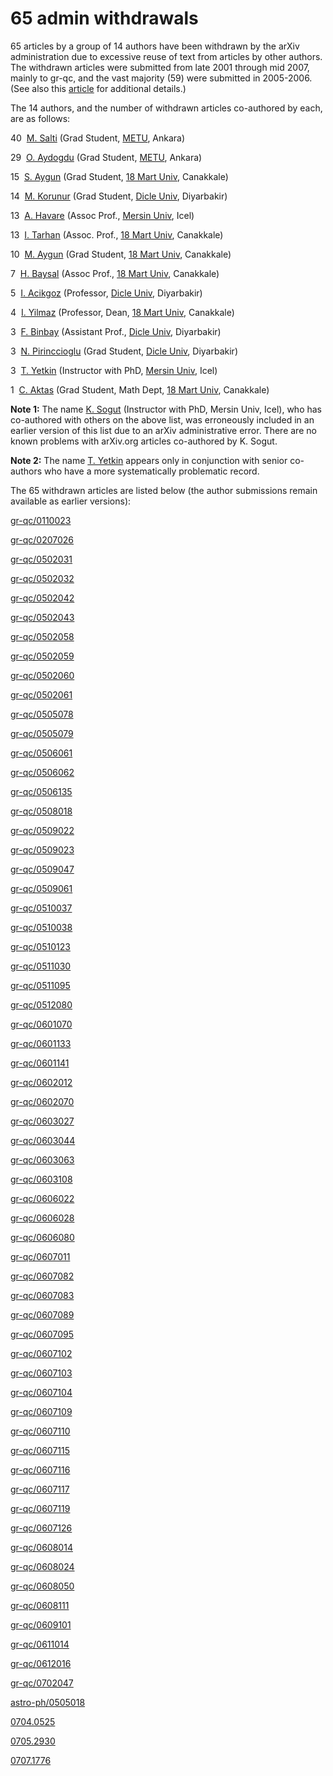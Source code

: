 65 admin withdrawals
====================

65 articles by a group of 14 authors have been withdrawn by the arXiv administration due to excessive reuse of text from articles by other authors. The withdrawn articles were submitted from late 2001 through mid 2007, mainly to gr-qc, and the vast majority (59) were submitted in 2005-2006. (See also this [article](http://arstechnica.com/articles/culture/plagiarism-and-falsified-data-slip-into-the-scientific-literature.ars) for additional details.)

The 14 authors, and the number of withdrawn articles co-authored by each, are as follows:

40  [M. Salti](http://arxiv.org/find/gr-qc/1/au:+salti_m/0/1/0/all/0/1) (Grad Student, [METU](HTTP://WWW.METU.EDU.TR/), Ankara)

29  [O. Aydogdu](http://arxiv.org/find/gr-qc/1/au:+aydogdu_o/0/1/0/all/0/1) (Grad Student, [METU](HTTP://WWW.METU.EDU.TR/), Ankara)

15  [S. Aygun](http://arxiv.org/find/gr-qc/1/au:+aygun_s/0/1/0/all/0/1) (Grad Student, [18 Mart Univ](http://www.comu.edu.tr/english/), Canakkale)

14  [M. Korunur](http://arxiv.org/find/gr-qc/1/au:+korunur_m/0/1/0/all/0/1) (Grad Student, [Dicle Univ](http://www.dicle.edu.tr/webing/engindex.html), Diyarbakir)

13  [A. Havare](http://arxiv.org/find/gr-qc/1/au:+havare_a/0/1/0/all/0/1) (Assoc Prof., [Mersin Univ](http://www.mersin.edu.tr/index.php?module=2), Icel)

13  [I. Tarhan](http://arxiv.org/find/gr-qc/1/au:+tarhan_i/0/1/0/all/0/1) (Assoc. Prof., [18 Mart Univ](http://www.comu.edu.tr/english/), Canakkale)

10  [M. Aygun](http://arxiv.org/find/gr-qc/1/au:+aygun_m/0/1/0/all/0/1) (Grad Student, [18 Mart Univ](http://www.comu.edu.tr/english/), Canakkale)

7  [H. Baysal](http://arxiv.org/find/gr-qc/1/au:+baysal_h/0/1/0/all/0/1) (Assoc Prof., [18 Mart Univ](http://www.comu.edu.tr/english/), Canakkale)

5  [I. Acikgoz](http://arxiv.org/find/gr-qc/1/au:+acikgoz_i/0/1/0/all/0/1) (Professor, [Dicle Univ](http://www.dicle.edu.tr/webing/engindex.html), Diyarbakir)

4  [I. Yilmaz](http://arxiv.org/find/astro-ph,gr-qc/1/au:+yilmaz_i/0/1/0/all/0/1) (Professor, Dean, [18 Mart Univ](http://www.comu.edu.tr/english/), Canakkale)

3  [F. Binbay](http://arxiv.org/find/gr-qc/1/au:+binbay_f/0/1/0/all/0/1) (Assistant Prof., [Dicle Univ](http://www.dicle.edu.tr/webing/engindex.html), Diyarbakir)

3  [N. Pirinccioglu](http://arxiv.org/find/gr-qc/1/au:+pirinccioglu_n/0/1/0/all/0/1) (Grad Student, [Dicle Univ](http://www.dicle.edu.tr/webing/engindex.html), Diyarbakir)

3  [T. Yetkin](http://arxiv.org/find/gr-qc/1/au:+yetkin_t/0/1/0/all/0/1) (Instructor with PhD, [Mersin Univ](http://www.mersin.edu.tr/index.php?module=2), Icel)

1  [C. Aktas](http://arxiv.org/find/gr-qc/1/au:+aktas_c/0/1/0/all/0/1) (Grad Student, Math Dept, [18 Mart Univ](http://www.comu.edu.tr/english/), Canakkale)

**Note 1:** The name [K. Sogut](http://arxiv.org/find/hep-th/1/au:+sogut_k/0/1/0/all/0/1) (Instructor with PhD, Mersin Univ, Icel), who has co-authored with others on the above list, was erroneously included in an earlier version of this list due to an arXiv administrative error. There are no known problems with arXiv.org articles co-authored by K. Sogut.

**Note 2:** The name [T. Yetkin](http://arxiv.org/find/gr-qc/1/au:+yetkin_t/0/1/0/all/0/1) appears only in conjunction with senior co-authors who have a more systematically problematic record.

  

The 65 withdrawn articles are listed below (the author submissions remain available as earlier versions):  
  
[gr-qc/0110023](/abs/gr-qc/0110023)

[gr-qc/0207026](/abs/gr-qc/0207026)

[gr-qc/0502031](/abs/gr-qc/0502031)

[gr-qc/0502032](/abs/gr-qc/0502032)

[gr-qc/0502042](/abs/gr-qc/0502042)

[gr-qc/0502043](/abs/gr-qc/0502043)

[gr-qc/0502058](/abs/gr-qc/0502058)

[gr-qc/0502059](/abs/gr-qc/0502059)

[gr-qc/0502060](/abs/gr-qc/0502060)

[gr-qc/0502061](/abs/gr-qc/0502061)

[gr-qc/0505078](/abs/gr-qc/0505078)

[gr-qc/0505079](/abs/gr-qc/0505079)

[gr-qc/0506061](/abs/gr-qc/0506061)

[gr-qc/0506062](/abs/gr-qc/0506062)

[gr-qc/0506135](/abs/gr-qc/0506135)

[gr-qc/0508018](/abs/gr-qc/0508018)

[gr-qc/0509022](/abs/gr-qc/0509022)

[gr-qc/0509023](/abs/gr-qc/0509023)

[gr-qc/0509047](/abs/gr-qc/0509047)

[gr-qc/0509061](/abs/gr-qc/0509061)

[gr-qc/0510037](/abs/gr-qc/0510037)

[gr-qc/0510038](/abs/gr-qc/0510038)

[gr-qc/0510123](/abs/gr-qc/0510123)

[gr-qc/0511030](/abs/gr-qc/0511030)

[gr-qc/0511095](/abs/gr-qc/0511095)

[gr-qc/0512080](/abs/gr-qc/0512080)

[gr-qc/0601070](/abs/gr-qc/0601070)

[gr-qc/0601133](/abs/gr-qc/0601133)

[gr-qc/0601141](/abs/gr-qc/0601141)

[gr-qc/0602012](/abs/gr-qc/0602012)

[gr-qc/0602070](/abs/gr-qc/0602070)

[gr-qc/0603027](/abs/gr-qc/0603027)

[gr-qc/0603044](/abs/gr-qc/0603044)

[gr-qc/0603063](/abs/gr-qc/0603063)

[gr-qc/0603108](/abs/gr-qc/0603108)

[gr-qc/0606022](/abs/gr-qc/0606022)

[gr-qc/0606028](/abs/gr-qc/0606028)

[gr-qc/0606080](/abs/gr-qc/0606080)

[gr-qc/0607011](/abs/gr-qc/0607011)

[gr-qc/0607082](/abs/gr-qc/0607082)

[gr-qc/0607083](/abs/gr-qc/0607083)

[gr-qc/0607089](/abs/gr-qc/0607089)

[gr-qc/0607095](/abs/gr-qc/0607095)

[gr-qc/0607102](/abs/gr-qc/0607102)

[gr-qc/0607103](/abs/gr-qc/0607103)

[gr-qc/0607104](/abs/gr-qc/0607104)

[gr-qc/0607109](/abs/gr-qc/0607109)

[gr-qc/0607110](/abs/gr-qc/0607110)

[gr-qc/0607115](/abs/gr-qc/0607115)

[gr-qc/0607116](/abs/gr-qc/0607116)

[gr-qc/0607117](/abs/gr-qc/0607117)

[gr-qc/0607119](/abs/gr-qc/0607119)

[gr-qc/0607126](/abs/gr-qc/0607126)

[gr-qc/0608014](/abs/gr-qc/0608014)

[gr-qc/0608024](/abs/gr-qc/0608024)

[gr-qc/0608050](/abs/gr-qc/0608050)

[gr-qc/0608111](/abs/gr-qc/0608111)

[gr-qc/0609101](/abs/gr-qc/0609101)

[gr-qc/0611014](/abs/gr-qc/0611014)

[gr-qc/0612016](/abs/gr-qc/0612016)

[gr-qc/0702047](/abs/gr-qc/0702047)

[astro-ph/0505018](/abs/astro-ph/0505018)

[0704.0525](/abs/0704.0525)

[0705.2930](/abs/0705.2930)

[0707.1776](/abs/0707.1776)